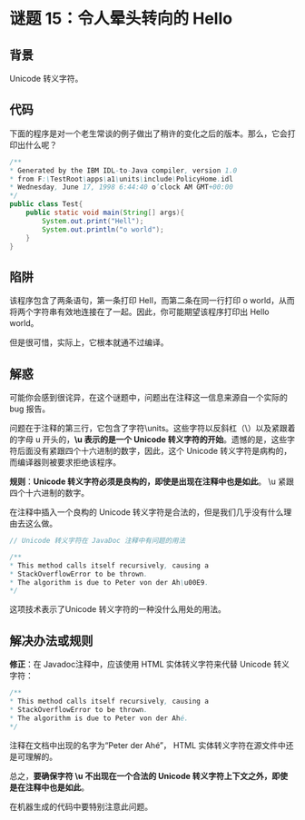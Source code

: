 # 谜题 15：令人晕头转向的 Hello  

## 背景

Unicode 转义字符。

## 代码

下面的程序是对一个老生常谈的例子做出了稍许的变化之后的版本。那么，它会打印出什么呢？  

```java
/**
* Generated by the IBM IDL-to-Java compiler, version 1.0
* from F:\TestRoot\apps\a1\units\include\PolicyHome.idl
* Wednesday, June 17, 1998 6:44:40 o’clock AM GMT+00:00
*/
public class Test{
    public static void main(String[] args){
        System.out.print("Hell");
        System.out.println("o world");
    }
}
```

## 陷阱

该程序包含了两条语句，第一条打印 Hell，而第二条在同一行打印 o world，从而将两个字符串有效地连接在了一起。因此，你可能期望该程序打印出 Hello world。

但是很可惜，实际上，它根本就通不过编译。  

## 解惑

可能你会感到很诧异，在这个谜题中，问题出在注释这一信息来源自一个实际的bug 报告。  

问题在于注释的第三行，它包含了字符\units。这些字符以反斜杠（\）以及紧跟着的字母 u 开头的，**\u 表示的是一个 Unicode 转义字符的开始**。遗憾的是，这些字符后面没有紧跟四个十六进制的数字，因此，这个 Unicode 转义字符是病构的，而编译器则被要求拒绝该程序。

**规则**：**Unicode 转义字符必须是良构的，即使是出现在注释中也是如此**。  \u 紧跟四个十六进制的数字。

在注释中插入一个良构的 Unicode 转义字符是合法的，但是我们几乎没有什么理由去这么做。  

```java
// Unicode 转义字符在 JavaDoc 注释中有问题的用法

/**
* This method calls itself recursively, causing a
* StackOverflowError to be thrown.
* The algorithm is due to Peter von der Ah\u00E9.
*/
```

这项技术表示了Unicode 转义字符的一种没什么用处的用法。  

## 解决办法或规则

**修正**：在 Javadoc注释中，应该使用 HTML 实体转义字符来代替 Unicode 转义字符：  

```java
/**
* This method calls itself recursively, causing a
* StackOverflowError to be thrown.
* The algorithm is due to Peter von der Ahé.
*/
```

注释在文档中出现的名字为“Peter der Ahé”， HTML 实体转义字符在源文件中还是可理解的。  

总之，**要确保字符 \u 不出现在一个合法的 Unicode 转义字符上下文之外，即使是在注释中也是如此**。

在机器生成的代码中要特别注意此问题。  